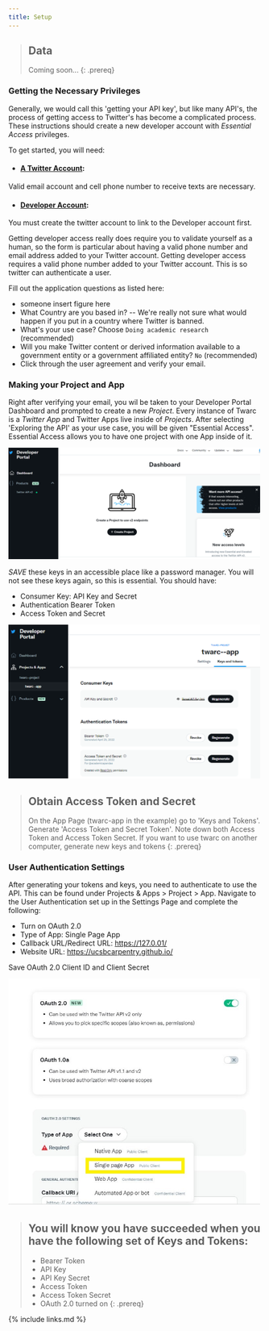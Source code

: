 ```yaml
---
title: Setup
---
```

> ## Data
> Coming soon...
{: .prereq}

### Getting the Necessary Privileges

Generally, we would call this 'getting your API key', but like many API's, the process of getting access to Twitter's has 
become a complicated process. These instructions should create a new developer account with *Essential Access* privileges.

To get started, you will need: 
* #### [A Twitter Account](twitter.com):
Valid email account and cell phone number to receive texts are necessary. 
* #### [Developer Account](developer.twitter.com/en): 
You must create the twitter account to link to the Developer account first. 

Getting developer access really does require you to validate yourself as a human, so the
form is particular about having a valid phone number and email address added to your Twitter account.
Getting developer access requires a valid phone number added to your Twitter account. This is so twitter can authenticate a user. 


Fill out the application questions as listed here: 
  - someone insert figure here
  - What Country are you based in? 
    -- We're really not sure what would happen if you put in a country where Twitter is banned.
  - What's your use case? Choose `Doing academic research` (recommended)
  - Will you make Twitter content or derived information available to a government entity or a government affiliated entity? `No` (recommended)
  - Click through the user agreement and verify your email. 

### Making your Project and App

Right after verifying your email, you wil be taken to your Developer Portal Dashboard and prompted to create a new *Project*.
Every instance of Twarc is a *Twitter App* and Twitter Apps live inside of *Projects*. After selecting 'Exploring the API' as your use case, 
you will be given "Essential Access". Essential Access allows you to have one project with one App inside of it. 

<img src="fig/dashboard.PNG" width="500">

<!---
<img src="fig/what-you-api.PNG" width="500">
<img src="fig/project-description.PNG" width="500">
--->

*SAVE* these keys in an accessible place like a password manager. You will not see these keys again, so this is essential. You should have:
* Consumer Key: API Key and Secret 
* Authentication Bearer Token
* Access Token and Secret 

<img src="fig/dev-keys-tokens.png" width="500">


> ## Obtain Access Token and Secret 
> On the App Page (twarc-app in the example) go to 'Keys and Tokens'. Generate 'Access Token and Secret Token'. Note down both Access Token
> and Access Token Secret. If you want to use twarc on another computer, generate new keys and tokens
{: .prereq}



### User Authentication Settings 

After generating your tokens and keys, you need to authenticate to use the API. This can be found under Projects & Apps > Project > App.
Navigate to the User Authentication set up in the Settings Page and complete the following: 
- Turn on OAuth 2.0
- Type of App: Single Page App
- Callback URL/Redirect URL: https://127.0.01/
- Website URL: https://ucsbcarpentry.github.io/

Save OAuth 2.0 Client ID and Client Secret

<img src="fig/Oauth-2.jpg" width="500">

> ## You will know you have succeeded when you have the following set of Keys and Tokens: 
> - Bearer Token
> - API Key
> - API Key Secret 
> - Access Token
> - Access Token Secret 
> - OAuth 2.0 turned on
{: .prereq}

{% include links.md %}
